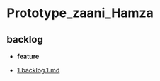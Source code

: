 # Prototype_zaani_Hamza


## backlog
    
   
 - **feature** 

  - [1.backlog.1.md](./Backlog/feature/1.backlog.1.md)